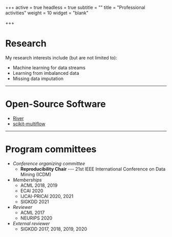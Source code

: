 +++
active = true
headless = true
subtitle = ""
title = "Professional activities"
weight = 10
widget = "blank"

+++
# Research

My research interests include (but are not limited to):

* Machine learning for data streams
* Learning from imbalanced data
* Missing data imputation

***

# Open-Source Software

* [River](https://riverml.xyz/)
* [scikit-multiflow](https://scikit-multiflow.github.io/)

***

# Program committees
* _Conference organizing committee_
  * **Reproducibility Chair** --- 21st IEEE International Conference on Data Mining (ICDM)
* _Memberships_
  * ACML 2018, 2019
  * ECAI 2020
  * IJCAI-PRICAI 2020, 2021
  * SIGKDD 2021
* _Reviewer_
  * ACML 2017
  * NEURIPS 2020
* _External reviewer_
  * SIGKDD 2017, 2018, 2019, 2020